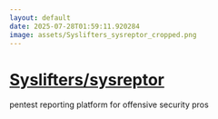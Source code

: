 ```yaml
---
layout: default
date: 2025-07-28T01:59:11.920284
image: assets/Syslifters_sysreptor_cropped.png
---
```


# [Syslifters/sysreptor](https://github.com/Syslifters/sysreptor)

pentest reporting platform for offensive security pros
